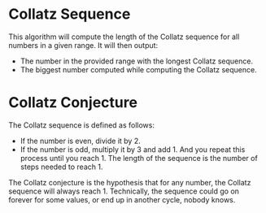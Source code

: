 # Collatz Sequence
This algorithm will compute the length of the Collatz sequence for all numbers in a given range.
It will then output:
- The number in the provided range with the longest Collatz sequence.
- The biggest number computed while computing the Collatz sequence.

# Collatz Conjecture
The Collatz sequence is defined as follows:
- If the number is even, divide it by 2.
- If the number is odd, multiply it by 3 and add 1.
And you repeat this process until you reach 1. The length of the sequence is the number of steps needed to reach 1.

The Collatz conjecture is the hypothesis that for any number, the Collatz sequence will always reach 1.
Technically, the sequence could go on forever for some values, or end up in another cycle, nobody knows.
